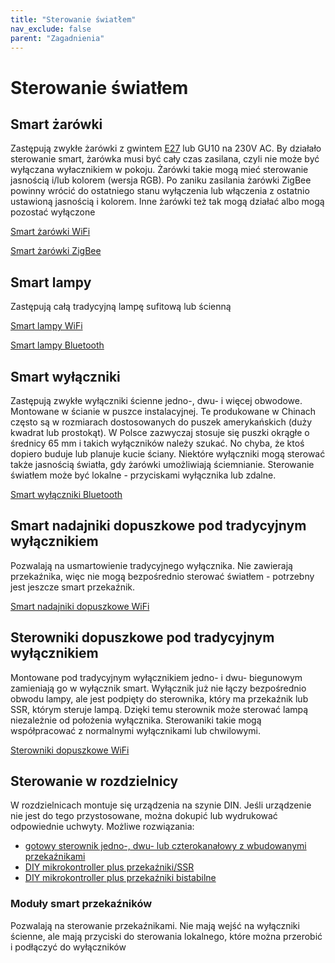 ```yaml
---
title: "Sterowanie światłem"
nav_exclude: false
parent: "Zagadnienia"
---
```


# Sterowanie światłem

## Smart żarówki
Zastępują zwykłe żarówki z gwintem [E27](https://pl.wikipedia.org/wiki/Gwint_Edisona) lub GU10 na 230V AC.
By działało sterowanie smart, żarówka musi być cały czas zasilana, czyli nie może być wyłączana wyłacznikiem w pokoju. Żarówki takie mogą mieć sterowanie jasnością i/lub kolorem (wersja RGB).
Po zaniku zasilania żarówki ZigBee powinny wrócić do ostatniego stanu wyłączenia lub włączenia z ostatnio ustawioną jasnością i kolorem.
Inne żarówki też tak mogą działać albo mogą pozostać wyłączone

[Smart żarówki WiFi](../sprzęt/rodzaje/Smart%20żarówki%20WiFi)

[Smart żarówki ZigBee](../sprzęt/rodzaje/Smart%20żarówki%20ZigBee)
	
## Smart lampy
Zastępują całą tradycyjną lampę sufitową lub ścienną

[Smart lampy WiFi](../sprzęt/rodzaje/Smart%20lampy%20WiFi)

[Smart lampy Bluetooth](../sprzęt/rodzaje/Smart%20lampy%20Bluetooth)

	
## Smart wyłączniki
Zastępują zwykłe wyłączniki ścienne jedno-, dwu- i więcej obwodowe. Montowane w ścianie w puszce instalacyjnej.
Te produkowane w Chinach często są w rozmiarach dostosowanych do puszek amerykańskich (duży kwadrat lub prostokąt). W Polsce zazwyczaj stosuje się puszki okrągłe o średnicy 65 mm i takich wyłączników należy szukać. No chyba, że ktoś dopiero buduje lub planuje kucie ściany.
Niektóre wyłączniki mogą sterować także jasnością światła, gdy żarówki umożliwiają ściemnianie.
Sterowanie światłem może być lokalne - przyciskami wyłącznika lub zdalne.

[Smart wyłączniki Bluetooth](../sprzęt/rodzaje/Smart%20wyłączniki%20Bluetooth)

## Smart nadajniki dopuszkowe pod tradycyjnym wyłącznikiem
Pozwalają na usmartowienie tradycyjnego wyłącznika. Nie zawierają przekaźnika, więc nie mogą bezpośrednio sterować światłem - potrzebny jest jeszcze smart przekaźnik.

[Smart nadajniki dopuszkowe WiFi](../sprzęt/rodzaje/Smart%20nadajniki%20dopuszkowe%20WiFi)

## Sterowniki dopuszkowe pod tradycyjnym wyłącznikiem
Montowane pod tradycyjnym wyłącznikiem jedno- i dwu- biegunowym zamieniają go w wyłącznik smart. Wyłącznik już nie łączy bezpośrednio obwodu lampy, ale jest podpięty do sterownika, który ma przekaźnik lub SSR, którym steruje lampą. Dzięki temu sterownik może sterować lampą niezależnie od położenia wyłącznika. Sterowaniki takie mogą współpracować z normalnymi wyłącznikami lub chwilowymi.

[Sterowniki dopuszkowe WiFi](../sprzęt/rodzaje/Sterowniki%20dopuszkowe%20WiFi)

## Sterowanie w rozdzielnicy
W rozdzielnicach montuje się urządzenia na szynie DIN. Jeśli urządzenie nie jest do tego przystosowane, można dokupić lub wydrukować odpowiednie uchwyty. 
Możliwe rozwiązania:
* [gotowy sterownik jedno-, dwu- lub czterokanałowy z wbudowanymi przekaźnikami](../sprzęt/rodzaje/Smart%20przekaźniki%20WiFi)
* [DIY mikrokontroller plus przekaźniki/SSR](DIY%20rozdzielnica%20na%20przeka%C5%BAnikach)
* [DIY mikrokontroller plus przekaźniki bistabilne](DIY%20rozdzielnica%20na%20przeka%C5%BAnikach%20bistabilnych)


### Moduły smart przekaźników
Pozwalają na sterowanie przekaźnikami. Nie mają wejść na wyłączniki ścienne, ale mają przyciski do sterowania lokalnego, które można przerobić i podłączyć do wyłączników

